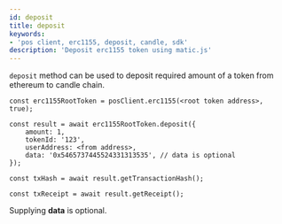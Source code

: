 ```yaml
---
id: deposit
title: deposit
keywords: 
- 'pos client, erc1155, deposit, candle, sdk'
description: 'Deposit erc1155 token using matic.js'
---
```


`deposit` method can be used to deposit required amount of a token from ethereum to candle chain.

```
const erc1155RootToken = posClient.erc1155(<root token address>, true);
 
const result = await erc1155RootToken.deposit({
    amount: 1,
    tokenId: '123',
    userAddress: <from address>,
    data: '0x5465737445524331313535', // data is optional
});

const txHash = await result.getTransactionHash();

const txReceipt = await result.getReceipt();

```

Supplying **data** is optional.